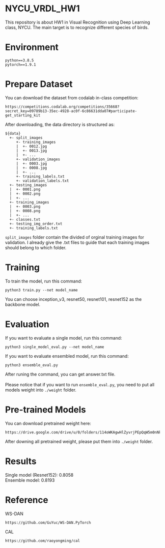 # NYCU_VRDL_HW1
This repository is about HW1 in Visual Recognition using Deep Learning class, NYCU. The main target is to recognize different species of birds.
# Environment
```
python==3.8.5
pytorch==1.9.1
```
# Prepare Dataset
You can download the dataset from codalab in-class competition:
```
https://competitions.codalab.org/competitions/35668?secret_key=09789b13-35ec-4928-ac0f-6c86631dda07#participate-get_starting_kit
```
After downloading, the data directory is structured as:
```
${data}
  +- split_images
     +- training_images
     |  +- 0012.jpg
     |  +- 0013.jpg
     |  +- ...
     +- validation_images
     |  +- 0003.jpg
     |  +- 0008.jpg
     |  +- ...
     +- training_labels.txt
     +- validation_labels.txt
  +- testing_images
  |  +- 0001.png
  |  +- 0002.png
  |  +- ...
  +- training_images
  |  +- 0003.png
  |  +- 0008.png
  |  +- ...
  +- classes.txt
  +- testing_img_order.txt
  +- training_labels.txt
```
```split_images``` folder contain the divided of orginal training images for validation. I already give the .txt files to guide that each training images should belong to which folder.  
# Training
To train the model, run this command:
```
python3 train.py --net model_name
```
You can choose inception_v3, resnet50, resnet101, resnet152 as the backbone model.
# Evaluation
If you want to evaluate a single model, run this command:
```
python3 single_model_eval.py --net model_name
```
If you want to evaluate ensembled model, run this command:
```
python3 ensemble_eval.py
```
After runing the command, you can get answer.txt file. <br> <br>
Please notice that if you want to run ```ensemble_eval.py```, you need to put all models weight into  ```./weight``` folder.
# Pre-trained Models
You can download pretrained weight here:
```
https://drive.google.com/drive/u/0/folders/114oWKAgwHlZyvrjPEpQqW5m0nNkRwU_0
```
After downing all pretrained weight, please put them into ```./weight``` folder.
# Results
Single model (Resnet152): 0.8058 <br>
Ensemble model: 0.8193
# Reference
WS-DAN
```
https://github.com/GuYuc/WS-DAN.PyTorch
```
CAL
```
https://github.com/raoyongming/cal
```
